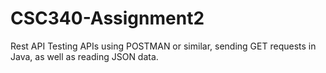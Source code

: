 # CSC340-Assignment2
Rest API 
Testing APIs using POSTMAN or similar, sending GET requests in Java, as well as reading JSON data.
